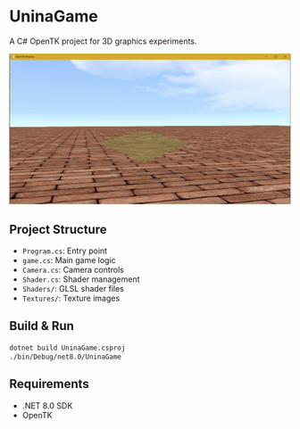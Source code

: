# UninaGame

A C# OpenTK project for 3D graphics experiments.

![1747669383069](image/README/1747669383069.png)

## Project Structure
- `Program.cs`: Entry point
- `game.cs`: Main game logic
- `Camera.cs`: Camera controls
- `Shader.cs`: Shader management
- `Shaders/`: GLSL shader files
- `Textures/`: Texture images

## Build & Run

```
dotnet build UninaGame.csproj
./bin/Debug/net8.0/UninaGame
```

## Requirements
- .NET 8.0 SDK
- OpenTK
